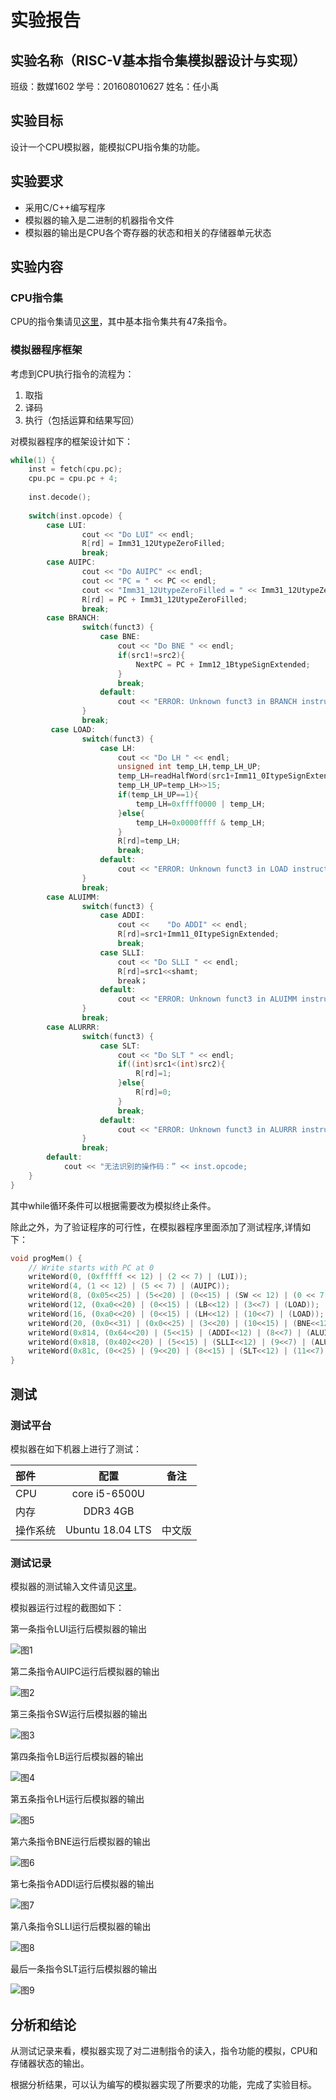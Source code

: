 # 实验报告

## 实验名称（RISC-V基本指令集模拟器设计与实现）

班级：数媒1602 学号：201608010627 姓名：任小禹

## 实验目标

设计一个CPU模拟器，能模拟CPU指令集的功能。

## 实验要求

* 采用C/C++编写程序
* 模拟器的输入是二进制的机器指令文件
* 模拟器的输出是CPU各个寄存器的状态和相关的存储器单元状态

## 实验内容

### CPU指令集

CPU的指令集请见[这里](https://riscv.org/specifications/)，其中基本指令集共有47条指令。

### 模拟器程序框架

考虑到CPU执行指令的流程为：

1. 取指
2. 译码
3. 执行（包括运算和结果写回）

对模拟器程序的框架设计如下：

```C++
while(1) {
    inst = fetch(cpu.pc);
    cpu.pc = cpu.pc + 4;
    
    inst.decode();
    
    switch(inst.opcode) {
        case LUI:
				cout << "Do LUI" << endl;
				R[rd] = Imm31_12UtypeZeroFilled;
				break;
		case AUIPC:
				cout << "Do AUIPC" << endl;
				cout << "PC = " << PC << endl;
				cout << "Imm31_12UtypeZeroFilled = " << Imm31_12UtypeZeroFilled << endl;
				R[rd] = PC + Imm31_12UtypeZeroFilled;
				break;
        case BRANCH:
                switch(funct3) {
					case BNE:
						cout << "Do BNE " << endl;
						if(src1!=src2){
							NextPC = PC + Imm12_1BtypeSignExtended;
						}
						break;
					default:
						cout << "ERROR: Unknown funct3 in BRANCH instruction " << IR << endl;
				}
				break;
         case LOAD:
				switch(funct3) {
					case LH:
						cout << "Do LH " << endl;
						unsigned int temp_LH,temp_LH_UP;
						temp_LH=readHalfWord(src1+Imm11_0ItypeSignExtended);
						temp_LH_UP=temp_LH>>15;
						if(temp_LH_UP==1){
							temp_LH=0xffff0000 | temp_LH;
						}else{
							temp_LH=0x0000ffff & temp_LH;
						}
						R[rd]=temp_LH; 
						break;
					default:
						cout << "ERROR: Unknown funct3 in LOAD instruction " << IR << endl;
				}
				break;
        case ALUIMM:
				switch(funct3) {
					case ADDI:
						cout <<    "Do ADDI" << endl;
						R[rd]=src1+Imm11_0ItypeSignExtended;
						break;
					case SLLI:
						cout << "Do SLLI " << endl;
						R[rd]=src1<<shamt;
						break；
					default:
						cout << "ERROR: Unknown funct3 in ALUIMM instruction " << IR << endl;
				}
				break;
        case ALURRR:
				switch(funct3) {
					case SLT:
						cout << "Do SLT " << endl;
						if((int)src1<(int)src2){
							R[rd]=1;
						}else{
							R[rd]=0;
						}
						break;
					default:
						cout << "ERROR: Unknown funct3 in ALURRR instruction " << IR << endl;
				}
				break;
        default:
            cout << "无法识别的操作码：” << inst.opcode;
    }
}
```

其中while循环条件可以根据需要改为模拟终止条件。

除此之外，为了验证程序的可行性，在模拟器程序里面添加了测试程序,详情如下：
```C++
void progMem() {
	// Write starts with PC at 0
	writeWord(0, (0xfffff << 12) | (2 << 7) | (LUI));
	writeWord(4, (1 << 12) | (5 << 7) | (AUIPC));
	writeWord(8, (0x05<<25) | (5<<20) | (0<<15) | (SW << 12) | (0 << 7) | (STORE));
	writeWord(12, (0xa0<<20) | (0<<15) | (LB<<12) | (3<<7) | (LOAD));
	writeWord(16, (0xa0<<20) | (0<<15) | (LH<<12) | (10<<7) | (LOAD));
	writeWord(20, (0x0<<31) | (0x0<<25) | (3<<20) | (10<<15) | (BNE<<12) | (0x0<<8) | (1<<7) | (BRANCH));
	writeWord(0x814, (0x64<<20) | (5<<15) | (ADDI<<12) | (8<<7) | (ALUIMM));
	writeWord(0x818, (0x402<<20) | (5<<15) | (SLLI<<12) | (9<<7) | (ALUIMM));
	writeWord(0x81c, (0<<25) | (9<<20) | (8<<15) | (SLT<<12) | (11<<7) | (ALURRR));
}
```


## 测试

### 测试平台

模拟器在如下机器上进行了测试：

| 部件     | 配置             | 备注   |
| :--------|:----------------:| :-----:|
| CPU      | core i5-6500U    |        |
| 内存     | DDR3 4GB         |        |
| 操作系统 | Ubuntu 18.04 LTS | 中文版 |

### 测试记录

模拟器的测试输入文件请见[这里](./test.input)。

模拟器运行过程的截图如下：

第一条指令LUI运行后模拟器的输出

![图1](./LUI.png)

第二条指令AUIPC运行后模拟器的输出

![图2](./AUIPC.png)

第三条指令SW运行后模拟器的输出

![图3](./SW.png)

第四条指令LB运行后模拟器的输出

![图4](./LB.png)

第五条指令LH运行后模拟器的输出

![图5](./LH.png)

第六条指令BNE运行后模拟器的输出

![图6](./BNE.png)

第七条指令ADDI运行后模拟器的输出

![图7](./ADDI.png)

第八条指令SLLI运行后模拟器的输出

![图8](./SLLI.png)

最后一条指令SLT运行后模拟器的输出

![图9](./SLT.png)

## 分析和结论

从测试记录来看，模拟器实现了对二进制指令的读入，指令功能的模拟，CPU和存储器状态的输出。

根据分析结果，可以认为编写的模拟器实现了所要求的功能，完成了实验目标。

